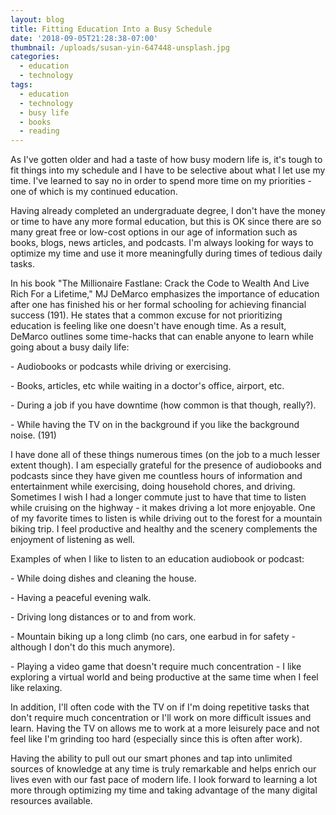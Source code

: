 ```yaml
---
layout: blog
title: Fitting Education Into a Busy Schedule
date: '2018-09-05T21:28:38-07:00'
thumbnail: /uploads/susan-yin-647448-unsplash.jpg
categories:
  - education
  - technology
tags:
  - education
  - technology
  - busy life
  - books
  - reading
---
```

As I've gotten older and had a taste of how busy modern life is, it's tough to fit things into my schedule and I have to be selective about what I let use my time. I've learned to say no in order to spend more time on my priorities - one of which is my continued education.

Having already completed an undergraduate degree, I don't have the money or time to have any more formal education, but this is OK since there are so many great free or low-cost options in our age of information such as books, blogs, news articles, and podcasts. I'm always looking for ways to optimize my time and use it more meaningfully during times of tedious daily tasks.

In his book "The Millionaire Fastlane: Crack the Code to Wealth And Live Rich For a Lifetime," MJ DeMarco emphasizes the importance of education after one has finished his or her formal schooling for achieving financial success (191). He states that a common excuse for not prioritizing education is feeling like one doesn't have enough time. As a result, DeMarco outlines some time-hacks that can enable anyone to learn while going about a busy daily life:

\- Audiobooks or podcasts while driving or exercising.

\- Books, articles, etc while waiting in a doctor's office, airport, etc.

\- During a job if you have downtime (how common is that though, really?).

\- While having the TV on in the background if you like the background noise. (191)

I have done all of these things numerous times (on the job to a much lesser extent though). I am especially grateful for the presence of audiobooks and podcasts since they have given me countless hours of information and entertainment while exercising, doing household chores, and driving. Sometimes I wish I had a longer commute just to have that time to listen while cruising on the highway - it makes driving a lot more enjoyable. One of my favorite times to listen is while driving out to the forest for a mountain biking trip. I feel productive and healthy and the scenery complements the enjoyment of listening as well.

Examples of when I like to listen to an education audiobook or podcast:

\- While doing dishes and cleaning the house.

\- Having a peaceful evening walk.

\- Driving long distances or to and from work.

\- Mountain biking up a long climb (no cars, one earbud in for safety - although I don't do this much anymore).

\- Playing a video game that doesn't require much concentration - I like exploring a virtual world and being productive at the same time when I feel like relaxing.

In addition, I'll often code with the TV on if I'm doing repetitive tasks that don't require much concentration or I'll work on more difficult issues and learn. Having the TV on allows me to work at a more leisurely pace and not feel like I'm grinding too hard (especially since this is often after work).

Having the ability to pull out our smart phones and tap into unlimited sources of knowledge at any time is truly remarkable and helps enrich our lives even with our fast pace of modern life. I look forward to learning a lot more through optimizing my time and taking advantage of the many digital resources available.
